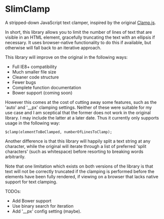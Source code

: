 # SlimClamp
A stripped-down JavaScript text clamper, inspired by the original [Clamp.js](https://github.com/josephschmitt/Clamp.js/).

In short, this library allows you to limit the number of lines of text that are visible in an HTML element, gracefully truncating the text with an ellipsis if necessary. It uses browser-native functionality to do this if available, but otherwise will fall back to an iterative approach.

This library will improve on the original in the following ways:
- Full IE8+ compatibility
- Much smaller file size
- Cleaner code structure
- Fewer bugs
- Complete function documentation
- Bower support (coming soon)

However this comes at the cost of cutting away some features, such as the 'auto' and '__px' clamping settings. Neither of these were suitable for my use case and I am sceptical that the former does not work in the original library. I may include the latter at a later date. Thus it currently only supports usage in the following way:

```
$clamp(elementToBeClamped, numberOfLinesToClamp);
```
Another difference is that this library will happily split a text string at any character, while the original will iterate through a list of preferred 'split characters' (such as whitespace) before resorting to breaking words arbitrarily.

Note that one limitation which exists on both versions of the library is that text will not be correctly truncated if the clamping is performed before the elements have been fully rendered, if viewing on a browser that lacks native support for text clamping.

TODOs:
- Add Bower support
- Use binary search for iteration
- Add '__px' config setting (maybe).
